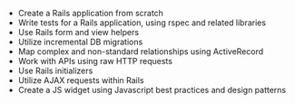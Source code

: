 - Create a Rails application from scratch
- Write tests for a Rails application, using rspec and related libraries
- Use Rails form and view helpers
- Utilize incremental DB migrations
- Map complex and non-standard relationships using ActiveRecord
- Work with APIs using raw HTTP requests
- Use Rails initializers
- Utilize AJAX requests within Rails
- Create a JS widget using Javascript best practices and design patterns
